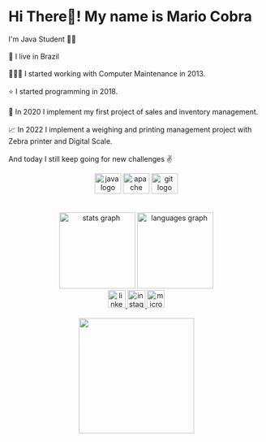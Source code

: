 <h1 align="left">Hi There👋! My name is Mario Cobra</h1>



<p align="left">I'm Java Student 👨‍💻<br><br>🏡 I live in Brazil<br><br>🧑🏽‍🔧 I started working with Computer Maintenance in 2013.<br><br>⭐ I started programming in 2018.<br><br>🌟 In 2020 I implement my first project of sales and inventory management. <br><br>📈 In 2022 I implement a weighing and printing management project with Zebra printer and Digital Scale.<br><br>And today I still keep going for new challenges ✌️</p>

<div align="center">
  <img src="https://cdn.jsdelivr.net/gh/devicons/devicon/icons/java/java-original.svg" height="40" width="52" alt="java logo"  />
  <img src="https://cdn.jsdelivr.net/gh/devicons/devicon/icons/apache/apache-original.svg" height="40" width="52" alt="apache logo"  />
  <img src="https://cdn.jsdelivr.net/gh/devicons/devicon/icons/git/git-original.svg" height="40" width="52" alt="git logo"  />
</div>
<br><br>
<div align="center">
  <img src="https://github-readme-stats.vercel.app/api?hide_title=false&hide_rank=false&show_icons=true&include_all_commits=true&count_private=true&disable_animations=false&theme=vue-dark&locale=en&hide_border=false&username=iChron1C" height="150" alt="stats graph"  />
  <img src="https://github-readme-stats.vercel.app/api/top-langs?locale=en&hide_title=false&layout=compact&card_width=320&langs_count=5&theme=dracula&hide_border=false&username=iChron1C" height="150" alt="languages graph"  />
</div>


<div align="center">
  <a href="https://www.linkedin.com/in/mario-henrique-cobra-64043b239/" target="_blank">
    <img src="https://img.shields.io/static/v1?message=LinkedIn&logo=linkedin&label=&color=0077B5&logoColor=white&labelColor=&style=flat" height="35" alt="linkedin logo"  />
  </a>
  <a href="https://www.instagram.com/mariocobra_/" target="_blank">
    <img src="https://img.shields.io/static/v1?message=Instagram&logo=instagram&label=&color=E4405F&logoColor=white&labelColor=&style=flat" height="35" alt="instagram logo"  />
  </a>
  <a href="mailto:mariohenriquecobra@hotmail.com" target="_blank">
    <img src="https://img.shields.io/static/v1?message=Outlook&logo=microsoft-outlook&label=&color=0078D4&logoColor=white&labelColor=&style=flat" height="35" alt="microsoft-outlook logo"  />
  </a>
</div>

<br>

<div align="center">
  <img height="227" src="https://acegif.com/wp-content/gif/smiling-dog-13.gif"  />
</div>

